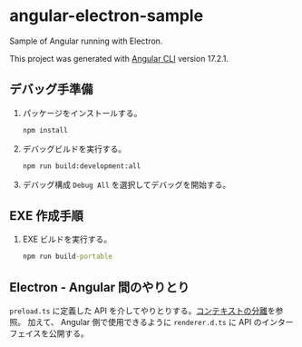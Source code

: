 # angular-electron-sample

Sample of Angular running with Electron.

This project was generated with [Angular CLI](https://github.com/angular/angular-cli) version 17.2.1.

## デバッグ手準備

1. パッケージをインストールする。
    ```bat
    npm install
    ```
1. デバッグビルドを実行する。
    ```bat
    npm run build:development:all
    ```
1. デバッグ構成 `Debug All` を選択してデバッグを開始する。

## EXE 作成手順

1. EXE ビルドを実行する。
    ```bat
    npm run build-portable
    ```

## Electron - Angular 間のやりとり

`preload.ts` に定義した API を介してやりとりする。[コンテキストの分離](https://www.electronjs.org/ja/docs/latest/tutorial/context-isolation)を参照。
加えて、 Angular 側で使用できるように `renderer.d.ts` に API のインターフェイスを公開する。
